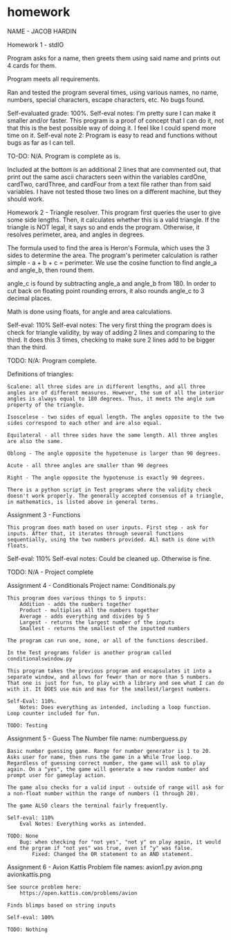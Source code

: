 # homework

NAME - JACOB HARDIN

Homework 1 - stdIO

Program asks for a name, then greets them using said name and prints out 4 cards for them.

Program meets all requirements.

Ran and tested the program several times, using various names, no name, numbers, special characters, escape characters, etc. No bugs found.

Self-evaluated grade: 100%.
Self-eval notes: I'm pretty sure I can make it smaller and/or faster. This program is a proof of concept that I can do it, not that this is the best possible way of doing it. I feel like I could spend more time on it.
Self-eval note 2: Program is easy to read and functions without bugs as far as I can tell.

TO-DO: N/A. Program is complete as is.


Included at the bottom is an additional 2 lines that are commented out, that print out the same ascii characters seen within the variables cardOne, cardTwo, cardThree, and cardFour from a text file rather than from said variables. I have not tested those two lines on a different machine, but they should work.



Homework 2 - Triangle resolver.
This program first queries the user to give some side lengths. Then, it calculates whether this is a valid triangle. If the triangle is NOT legal, it says so and ends the program. Otherwise, it resolves perimeter, area, and angles in degrees.

The formula used to find the area is Heron's Formula, which uses the 3 sides to determine the area. The program's perimeter calculation is rather simple - a + b + c = perimeter. We use the cosine function to find angle_a and angle_b, then round them.

angle_c is found by subtracting angle_a and angle_b from 180. In order to cut back on floating point rounding errors, it also rounds angle_c to 3 decimal places.

Math is done using floats, for angle and area calculations.

Self-eval: 110%
Self-eval notes: The very first thing the program does is check for triangle validity, by way of adding 2 lines and comparing to the third. It does this 3 times, checking to make sure 2 lines add to be bigger than the third.

TODO:
    N/A: Program complete.

Definitions of triangles: 

    Scalene: all three sides are in different lengths, and all three angles are of different measures. However, the sum of all the interior angles is always equal to 180 degrees. Thus, it meets the angle sum property of the triangle.

    Isoscelese - two sides of equal length. The angles opposite to the two sides correspond to each other and are also equal.

    Equilateral - all three sides have the same length. All three angles are also the same.

    Oblong - The angle opposite the hypotenuse is larger than 90 degrees.

    Acute - all three angles are smaller than 90 degrees

    Right - The angle opposite the hypotenuse is exactly 90 degrees.

    There is a python script in Test programs where the validity check doesn't work properly. The generally accepted consensus of a triangle, in mathematics, is listed above in general terms.

 Assignment 3 - Functions

    This program does math based on user inputs. First step - ask for inputs. After that, it iterates through several functions sequentially, using the two numbers provided. ALl math is done with floats.

Self-eval: 110%
Self-eval notes: Could be cleaned up. Otherwise is fine.

TODO:
    N/A - Project complete


Assignment 4 - Conditionals
    Project name: Conditionals.py

    This program does various things to 5 inputs:
        Addition - adds the numbers together
        Product - multiplies all the numbers together
        Average - adds everything and divides by 5
        Largest - returns the largest number of the inputs
        Smallest - returns the smallest of the inputted numbers
    
    The program can run one, none, or all of the functions described.

    In the Test programs folder is another program called conditionalswindow.py
    
    This program takes the previous program and encapsulates it into a separate window, and allows for fewer than or more than 5 numbers. That one is just for fun, to play with a library and see what I can do with it. It DOES use min and max for the smallest/largest numbers.

    Self-Eval: 110%.
        Notes: Does everything as intended, including a loop function. Loop counter included for fun.

    TODO: Testing


Assignment 5 - Guess The Number
    file name: numberguess.py

    Basic number guessing game. Range for number generator is 1 to 20. Asks user for name, then runs the game in a While True loop. Regardless of guessing correct number, the game will ask to play again. On a "yes", the game will generate a new random number and prompt user for gameplay action.

    The game also checks for a valid input - outside of range will ask for a non-float number within the range of numbers (1 through 20).

    The game ALSO clears the terminal fairly frequently.

    Self-eval: 110%
        Eval Notes: Everything works as intended.

    TODO: None
        Bug: when checking for "not yes", "not y" on play again, it would end the prgram if "not yes" was true, even if "y" was false.
            Fixed: Changed the OR statement to an AND statement.
        


Assignment 6 - Avion Kattis Problem
    file names:
        avion1.py
        avion.png
        avionkattis.png
    
    See source problem here:
        https://open.kattis.com/problems/avion

    Finds blimps based on string inputs

    Self-eval: 100%

    TODO: Nothing